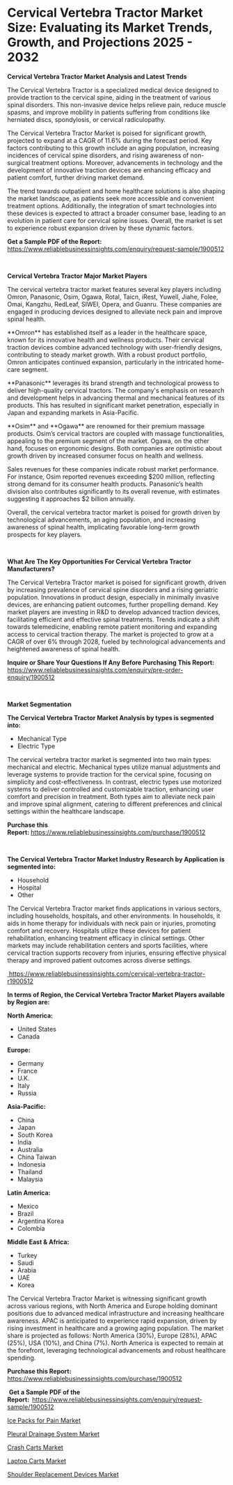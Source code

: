 <p><h1>Cervical Vertebra Tractor Market Size: Evaluating its Market Trends, Growth, and Projections 2025 - 2032</h1></p><p><strong>Cervical Vertebra Tractor Market Analysis and Latest Trends</strong></p>
<p><p>The Cervical Vertebra Tractor is a specialized medical device designed to provide traction to the cervical spine, aiding in the treatment of various spinal disorders. This non-invasive device helps relieve pain, reduce muscle spasms, and improve mobility in patients suffering from conditions like herniated discs, spondylosis, or cervical radiculopathy. </p><p>The Cervical Vertebra Tractor Market is poised for significant growth, projected to expand at a CAGR of 11.6% during the forecast period. Key factors contributing to this growth include an aging population, increasing incidences of cervical spine disorders, and rising awareness of non-surgical treatment options. Moreover, advancements in technology and the development of innovative traction devices are enhancing efficacy and patient comfort, further driving market demand. </p><p>The trend towards outpatient and home healthcare solutions is also shaping the market landscape, as patients seek more accessible and convenient treatment options. Additionally, the integration of smart technologies into these devices is expected to attract a broader consumer base, leading to an evolution in patient care for cervical spine issues. Overall, the market is set to experience robust expansion driven by these dynamic factors.</p></p>
<p><strong>Get a Sample PDF of the Report:&nbsp;</strong> <a href="https://www.reliablebusinessinsights.com/enquiry/request-sample/1900512?utm_campaign=1091&utm_medium=2&utm_source=Github&utm_content=ia&utm_term=04032025&utm_id=cervical-vertebra-tractor">https://www.reliablebusinessinsights.com/enquiry/request-sample/1900512</a></p>
<p>&nbsp;</p>
<p><strong>Cervical Vertebra Tractor Major Market Players</strong></p>
<p><p>The cervical vertebra tractor market features several key players including Omron, Panasonic, Osim, Ogawa, Rotal, Taicn, iRest, Yuwell, Jiahe, Folee, Omai, Kangzhu, RedLeaf, SIWEI, Opera, and Guanru. These companies are engaged in producing devices designed to alleviate neck pain and improve spinal health. </p><p>**Omron** has established itself as a leader in the healthcare space, known for its innovative health and wellness products. Their cervical traction devices combine advanced technology with user-friendly designs, contributing to steady market growth. With a robust product portfolio, Omron anticipates continued expansion, particularly in the intricated home-care segment.</p><p>**Panasonic** leverages its brand strength and technological prowess to deliver high-quality cervical tractors. The company's emphasis on research and development helps in advancing thermal and mechanical features of its products. This has resulted in significant market penetration, especially in Japan and expanding markets in Asia-Pacific.</p><p>**Osim** and **Ogawa** are renowned for their premium massage products. Osim’s cervical tractors are coupled with massage functionalities, appealing to the premium segment of the market. Ogawa, on the other hand, focuses on ergonomic designs. Both companies are optimistic about growth driven by increased consumer focus on health and wellness.</p><p>Sales revenues for these companies indicate robust market performance. For instance, Osim reported revenues exceeding $200 million, reflecting strong demand for its consumer health products. Panasonic’s health division also contributes significantly to its overall revenue, with estimates suggesting it approaches $2 billion annually.</p><p>Overall, the cervical vertebra tractor market is poised for growth driven by technological advancements, an aging population, and increasing awareness of spinal health, implicating favorable long-term growth prospects for key players.</p></p>
<p>&nbsp;</p>
<p><strong>What Are The Key Opportunities For Cervical Vertebra Tractor Manufacturers?</strong></p>
<p><p>The Cervical Vertebra Tractor market is poised for significant growth, driven by increasing prevalence of cervical spine disorders and a rising geriatric population. Innovations in product design, especially in minimally invasive devices, are enhancing patient outcomes, further propelling demand. Key market players are investing in R&D to develop advanced traction devices, facilitating efficient and effective spinal treatments. Trends indicate a shift towards telemedicine, enabling remote patient monitoring and expanding access to cervical traction therapy. The market is projected to grow at a CAGR of over 6% through 2028, fueled by technological advancements and heightened awareness of spinal health.</p></p>
<p><strong>Inquire or Share Your Questions If Any Before Purchasing This Report:</strong> <a href="https://www.reliablebusinessinsights.com/enquiry/pre-order-enquiry/1900512?utm_campaign=1091&utm_medium=2&utm_source=Github&utm_content=ia&utm_term=04032025&utm_id=cervical-vertebra-tractor">https://www.reliablebusinessinsights.com/enquiry/pre-order-enquiry/1900512</a></p>
<p>&nbsp;</p>
<p><strong>Market Segmentation</strong></p>
<p><strong>The Cervical Vertebra Tractor Market Analysis by types is segmented into:</strong></p>
<p><ul><li>Mechanical Type</li><li>Electric Type</li></ul></p>
<p><p>The cervical vertebra tractor market is segmented into two main types: mechanical and electric. Mechanical types utilize manual adjustments and leverage systems to provide traction for the cervical spine, focusing on simplicity and cost-effectiveness. In contrast, electric types use motorized systems to deliver controlled and customizable traction, enhancing user comfort and precision in treatment. Both types aim to alleviate neck pain and improve spinal alignment, catering to different preferences and clinical settings within the healthcare landscape.</p></p>
<p><strong>Purchase this Report:&nbsp;</strong><a href="https://www.reliablebusinessinsights.com/purchase/1900512?utm_campaign=1091&utm_medium=2&utm_source=Github&utm_content=ia&utm_term=04032025&utm_id=cervical-vertebra-tractor">https://www.reliablebusinessinsights.com/purchase/1900512</a></p>
<p>&nbsp;</p>
<p><strong>The Cervical Vertebra Tractor Market Industry Research by Application is segmented into:</strong></p>
<p><ul><li>Household</li><li>Hospital</li><li>Other</li></ul></p>
<p><p>The Cervical Vertebra Tractor market finds applications in various sectors, including households, hospitals, and other environments. In households, it aids in home therapy for individuals with neck pain or injuries, promoting comfort and recovery. Hospitals utilize these devices for patient rehabilitation, enhancing treatment efficacy in clinical settings. Other markets may include rehabilitation centers and sports facilities, where cervical traction supports recovery from injuries, ensuring effective physical therapy and improved patient outcomes across diverse settings.</p></p>
<p><a href="https://www.reliablebusinessinsights.com/cervical-vertebra-tractor-r1900512?utm_campaign=1091&utm_medium=2&utm_source=Github&utm_content=ia&utm_term=04032025&utm_id=cervical-vertebra-tractor">&nbsp;https://www.reliablebusinessinsights.com/cervical-vertebra-tractor-r1900512</a></p>
<p><strong>In terms of Region, the Cervical Vertebra Tractor Market Players available by Region are:</strong></p>
<p>
    <p> <strong> North America: </strong>
        <ul>
            <li>United States</li>
            <li>Canada</li>
        </ul>
        </p> 
    <p> <strong> Europe: </strong>
        <ul>
            <li>Germany</li>
            <li>France</li>
            <li>U.K.</li>
            <li>Italy</li>
            <li>Russia</li>
        </ul>
        </p> 
    <p> <strong> Asia-Pacific: </strong>
        <ul>
            <li>China</li>
            <li>Japan</li>
            <li>South Korea</li>
            <li>India</li>
            <li>Australia</li>
            <li>China Taiwan</li>
            <li>Indonesia</li>
            <li>Thailand</li>
            <li>Malaysia</li>
        </ul>
        </p> 
    <p> <strong> Latin America: </strong>
        <ul>
            <li>Mexico</li>
            <li>Brazil</li>
            <li>Argentina Korea</li>
            <li>Colombia</li>
        </ul>
        </p> 
    <p> <strong> Middle East & Africa: </strong>
        <ul>
            <li>Turkey</li>
            <li>Saudi</li>
            <li>Arabia</li>
            <li>UAE</li>
            <li>Korea</li>
        </ul>
    </p>
    </p>
<p><p>The Cervical Vertebra Tractor Market is witnessing significant growth across various regions, with North America and Europe holding dominant positions due to advanced medical infrastructure and increasing healthcare awareness. APAC is anticipated to experience rapid expansion, driven by rising investment in healthcare and a growing aging population. The market share is projected as follows: North America (30%), Europe (28%), APAC (25%), USA (10%), and China (7%). North America is expected to remain at the forefront, leveraging technological advancements and robust healthcare spending.</p></p>
<p><strong>Purchase this Report: </strong><a href="https://www.reliablebusinessinsights.com/purchase/1900512?utm_campaign=1091&utm_medium=2&utm_source=Github&utm_content=ia&utm_term=04032025&utm_id=cervical-vertebra-tractor">https://www.reliablebusinessinsights.com/purchase/1900512</a></p>
<p>&nbsp;<strong>Get a Sample PDF of the Report:&nbsp;&nbsp;</strong><a href="https://www.reliablebusinessinsights.com/enquiry/request-sample/1900512?utm_campaign=1091&utm_medium=2&utm_source=Github&utm_content=ia&utm_term=04032025&utm_id=cervical-vertebra-tractor">https://www.reliablebusinessinsights.com/enquiry/request-sample/1900512</a></p>
<p><strong></strong></p>
<p><p><a href="https://github.com/roehrtizonov/Market-Research-Report-List-1/blob/main/ice-packs-for-pain-market.md?utm_campaign=1091&utm_medium=2&utm_source=Github&utm_content=ia&utm_term=04032025&utm_id=cervical-vertebra-tractor">Ice Packs for Pain Market</a></p><p><a href="https://github.com/zhininzacher/Market-Research-Report-List-1/blob/main/pleural-drainage-system-market.md?utm_campaign=1091&utm_medium=2&utm_source=Github&utm_content=ia&utm_term=04032025&utm_id=cervical-vertebra-tractor">Pleural Drainage System Market</a></p><p><a href="https://github.com/paullsiskec4/Market-Research-Report-List-1/blob/main/crash-carts-market.md?utm_campaign=1091&utm_medium=2&utm_source=Github&utm_content=ia&utm_term=04032025&utm_id=cervical-vertebra-tractor">Crash Carts Market</a></p><p><a href="https://github.com/altafvaraswj/Market-Research-Report-List-1/blob/main/laptop-carts-market.md?utm_campaign=1091&utm_medium=2&utm_source=Github&utm_content=ia&utm_term=04032025&utm_id=cervical-vertebra-tractor">Laptop Carts Market</a></p><p><a href="https://github.com/sgroitrieu7f/Market-Research-Report-List-1/blob/main/shoulder-replacement-devices-market.md?utm_campaign=1091&utm_medium=2&utm_source=Github&utm_content=ia&utm_term=04032025&utm_id=cervical-vertebra-tractor">Shoulder Replacement Devices Market</a></p></p>